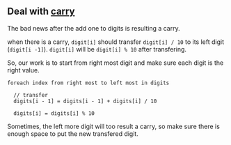 ## Deal with [carry](http://en.wikipedia.org/wiki/Carry_(arithmetic))

The bad news after the add one to digits is resulting a carry. 

when there is a carry, `digit[i]` should transfer `digit[i] / 10` to its left digit (`digit[i -1]`).
`digit[i]` will be `digit[i] % 10` after transfering.

So, our work is to start from right most digit and make sure each digit is the right value.


```
foreach index from right most to left most in digits
  
  // transfer
  digits[i - 1] = digits[i - 1] + digits[i] / 10
  
  digits[i] = digits[i] % 10

```

Sometimes, the left more digit will too result a carry, so make sure there is enough space to put the new transfered digit.
